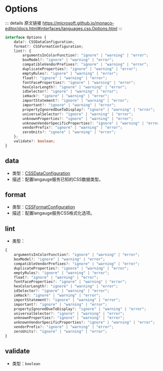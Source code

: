 # Options

<backTop />
        
::: details 原文链接
https://microsoft.github.io/monaco-editor/docs.html#interfaces/languages.css.Options.html
:::

```ts
interface Options {
    data?: CSSDataConfiguration;
    format?: CSSFormatConfiguration;
    lint?: {
        argumentsInColorFunction?: "ignore" | "warning" | "error";
        boxModel?: "ignore" | "warning" | "error";
        compatibleVendorPrefixes?: "ignore" | "warning" | "error";
        duplicateProperties?: "ignore" | "warning" | "error";
        emptyRules?: "ignore" | "warning" | "error";
        float?: "ignore" | "warning" | "error";
        fontFaceProperties?: "ignore" | "warning" | "error";
        hexColorLength?: "ignore" | "warning" | "error";
        idSelector?: "ignore" | "warning" | "error";
        ieHack?: "ignore" | "warning" | "error";
        importStatement?: "ignore" | "warning" | "error";
        important?: "ignore" | "warning" | "error";
        propertyIgnoredDueToDisplay?: "ignore" | "warning" | "error";
        universalSelector?: "ignore" | "warning" | "error";
        unknownProperties?: "ignore" | "warning" | "error";
        unknownVendorSpecificProperties?: "ignore" | "warning" | "error";
        vendorPrefix?: "ignore" | "warning" | "error";
        zeroUnits?: "ignore" | "warning" | "error";
    };
    validate?: boolean;
}
```

## data
- 类型：[CSSDataConfiguration](/api/languages/css/CSSDataConfiguration.md)
- 描述：配置langauge服务已知的CSS数据类型。
## format
- 类型：[CSSFormatConfiguration](/api/languages/css/CSSFormatConfiguration.md)
- 描述：配置langauge服务CSS格式化选项。
## lint
- 类型：
```ts
{
    argumentsInColorFunction?: "ignore" | "warning" | "error";
    boxModel?: "ignore" | "warning" | "error";
    compatibleVendorPrefixes?: "ignore" | "warning" | "error";
    duplicateProperties?: "ignore" | "warning" | "error";
    emptyRules?: "ignore" | "warning" | "error";
    float?: "ignore" | "warning" | "error";
    fontFaceProperties?: "ignore" | "warning" | "error";
    hexColorLength?: "ignore" | "warning" | "error";
    idSelector?: "ignore" | "warning" | "error";
    ieHack?: "ignore" | "warning" | "error";
    importStatement?: "ignore" | "warning" | "error";
    important?: "ignore" | "warning" | "error";
    propertyIgnoredDueToDisplay?: "ignore" | "warning" | "error";
    universalSelector?: "ignore" | "warning" | "error";
    unknownProperties?: "ignore" | "warning" | "error";
    unknownVendorSpecificProperties?: "ignore" | "warning" | "error";
    vendorPrefix?: "ignore" | "warning" | "error";
    zeroUnits?: "ignore" | "warning" | "error";
}
```

## validate
- 类型：`boolean`

